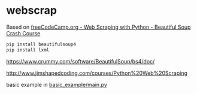 # webscrap

Based on [ freeCodeCamp.org - Web Scraping with Python - Beautiful Soup Crash Course](https://www.youtube.com/watch?v=XVv6mJpFOb0)


```python
pip install beautifulsoup4
pip install lxml
```

https://www.crummy.com/software/BeautifulSoup/bs4/doc/

http://www.jimshapedcoding.com/courses/Python%20Web%20Scraping

basic example in [basic_example/main.py](basic_example/main.py)

